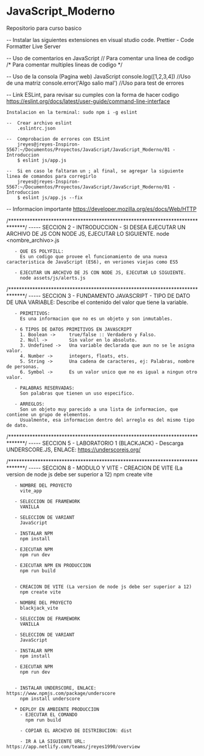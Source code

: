 # JavaScript_Moderno
Repositorio para curso basico

-- Instalar las siguientes extensiones en visual studio code.
    Prettier - Code Formatter
    Live Server

--  Uso de comentarios en JavaScript
    // Para comentar una linea de codigo
    /* Para comentar multiples lineas de codigo */

--  Uso de la consola (Pagina web) JavaScript
    console.log([1,2,3,4])  //Uso de una matriz
    console.error('Algo salio mal') //Uso para test de errores

--  Link ESLint, para revisar su cumples con la forma de hacer codigo
    https://eslint.org/docs/latest/user-guide/command-line-interface

    Instalacion en la terminal: sudo npm i -g eslint

    --  Crear archivo eslint
        .eslintrc.json

    --  Comprobacion de errores con ESLint
        jreyes@jreyes-Inspiron-5567:~/Documentos/Proyectos/JavaScript/JavaScript_Moderno/01 - Introduccion
        $ eslint js/app.js

    --  Si en caso le faltaran un ; al final, se agregar la siguiente linea de comandos para corregirlo
        jreyes@jreyes-Inspiron-5567:~/Documentos/Proyectos/JavaScript/JavaScript_Moderno/01 - Introduccion
        $ eslint js/app.js --fix

--  Informacion importante
    https://developer.mozilla.org/es/docs/Web/HTTP
    
/******************************************************************************/
-----  SECCION 2 - INTRODUCCION 
       - SI DESEA EJECUTAR UN ARCHIVO DE JS CON NODE JS, EJECUTAR LO SIGUIENTE.
         node <nombre_archivo>.js
         
       - QUE ES POLYFILL:
         Es un codigo que provee el funcionamiento de una nueva caracteristica de JavaScript (ES6), en veriones viejas como ES5
         
       - EJECUTAR UN ARCHIVO DE JS CON NODE JS, EJECUTAR LO SIGUIENTE.
         node assets/js/alerts.js
         
/******************************************************************************/
-----  SECCION 3 - FUNDAMENTO JAVASCRIPT
       - TIPO DE DATO DE UNA VARIABLE:
         Describe el contenido del valor que tiene la variable.
         
       - PRIMITIVOS:
         Es una informacion que no es un objeto y son inmutables.
         
       - 6 TIPOS DE DATOS PRIMITIVOS EN JAVASCRIPT
         1. Boolean ->     true/false :: Verdadero y Falso.
         2. Null ->        Sin valor en lo absoluto.
         3. Undefined ->   Una variable declarada que aun no se le asigna valor.
         4. Number ->      integers, floats, ets.
         5. String ->      Una cadena de caracteres, ej: Palabras, nombre de personas.
         6. Symbol ->      Es un valor unico que no es igual a ningun otro valor.
         
       - PALABRAS RESERVADAS:
         Son palabras que tienen un uso especifico.
         
       - ARREGLOS:
         Son un objeto muy parecido a una lista de informacion, que contiene un grupo de elementos.
         Usualmente, esa informacion dentro del arreglo es del mismo tipo de dato.
         
/******************************************************************************/
-----  SECCION 5 - LABORATORIO 1 (BLACKJACK)
       - Descarga UNDERSCORE.JS, ENLACE: https://underscorejs.org/
       
/******************************************************************************/
-----  SECCION 8 - MODULO Y VITE
       - CREACION DE VITE (La version de node js debe ser superior a 12)
         npm create vite
         
       - NOMBRE DEL PROYECTO
         vite_app
         
       - SELECCION DE FRAMEWORK
         VANILLA
         
       - SELECCION DE VARIANT
         JavaScript
         
       - INSTALAR NPM
         npm install
         
       - EJECUTAR NPM
         npm run dev
         
       - EJECUTAR NPM EN PRODUCCION
         npm run build
       
       
       - CREACION DE VITE (La version de node js debe ser superior a 12)
         npm create vite
         
       - NOMBRE DEL PROYECTO
         blackjack_vite
         
       - SELECCION DE FRAMEWORK
         VANILLA
         
       - SELECCION DE VARIANT
         JavaScript
         
       - INSTALAR NPM
         npm install
         
       - EJECUTAR NPM
         npm run dev
         
         
       - INSTALAR UNDERSCORE, ENLACE: https://www.npmjs.com/package/underscore
         npm install underscore
         
       * DEPLOY EN AMBIENTE PRODUCCION
         - EJECUTAR EL COMANDO
           npm run build
           
         - COPIAR EL ARCHIVO DE DISTRIBUCION: dist
         
         - IR A LA SIGUIENTE URL: https://app.netlify.com/teams/jreyes1990/overview
         
         

